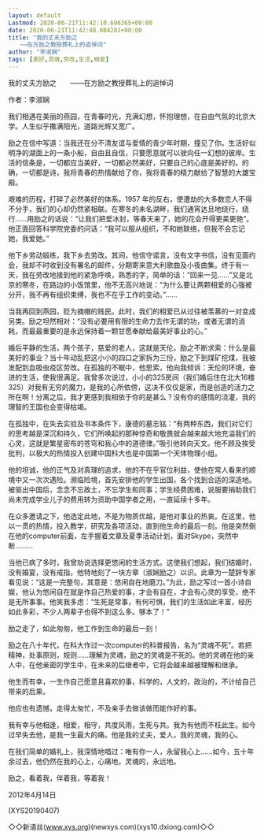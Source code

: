 ```yaml
---
layout: default
Lastmod: 2020-06-21T11:42:10.696365+00:00
date: 2020-06-21T11:42:08.684281+00:00
title: "我的丈夫方励之
　　——在方励之教授葬礼上的追悼词"
author: "李淑娴"
tags: [美好,灵魂,劳改,生活,相爱]
---
```


我的丈夫方励之　　——在方励之教授葬礼上的追悼词

作者：李淑娴

我们相遇在美丽的燕园，在青春时光，充满幻想，怀抱理想，在自由气氛的北京大学。人生似乎撒满阳光，道路光辉又宽广。

励之在信中写道：当我还在分不清友谊与爱情的青少年时期，撞见了你。生活好似明净的湖面上的一条小船，自由且自信，只要愿意就可以驶向任一幻想的彼岸。生活的信条是，一切都应当美好，一切都必然美好，只要自己的心底是美好的。的确，一切都是诗，我将青春的热情献给了你，我将青春的精力献给了智慧的大雄宝殿。

艰难的历程，打碎了必然美好的体系。1957 年的反右，使遭劫的大多数恋人不得不分手，我们的心却仍然紧相联。在寒冬的未名湖畔，我们通宵达旦地绕行，绕行……用励之的话说：“让我们把爱冰封，等春天来了，她的花会开得更美更艳”。他正面回答科学院党委的问话：“我可以服从组织，不和她联络，但我不会忘记她，我爱她。”

他下乡劳动锻练，我下乡去劳改。其间，他信守诺言，没有文字书信，没有见面约会，我却不时收到没有署名的邮件，分期寄来意大利歌曲及小夜曲集。终于有一天，我在劳改地接到他的紧急呼唤，熟悉的字，简单的话：“回来一见……”又是北京的寒冬，在路边的小饭馆里，他不无高兴地说：“为什么要让两颗相爱的心强被分开，我不再有组织束缚，我也不在乎工作的变动。”……

当我再回到燕园，贬为摘帽的贱民。此时，我们的相爱已从过往被羡慕的一对变成另类。励之坦然相对：“没有必要用有限的生命力去作无谓的功，或者无谓的消耗，而最最重要的是永远保持着一颗甘愿奉献给最美好事业的心。”

婚后平静的生活，两个孩子，慈爱的老人，这就是天伦。励之不断求索：什么是最美好的事业？当十年动乱把这小小的四口之家拆为三份，励之下到煤矿挖煤，我被发配到血吸虫疫区劳改。在孤独的不眠中，他思索，他向我倾诉：天伦的环境，奋进的生活，使我很满足。我曾多次说过，小小的325房间（我们婚后住在北大16楼325）对我有无穷的魔力，是我的心所依傍，这决不仅仅是家，而是创造的活力之所在啊！分离之后，我才更感到我相依于你的是甚么？没有你的感情的浇灌，我的理智的王国也会变得枯竭。

在孤独中，在失去实验及书本条件下，康德的墓志铭：“有两种东西，我们对它们的思考越是深沉和持久，它们所唤起的那种惊奇和敬畏就会越来越大地充溢我们的心灵，这就是繁星密布的苍穹和我心中的道德律。”吸引他转向天文。他不顾及挨受批判，以极大的热情投入创建中国科大也是中国第一个天体物理小组。

他的坦诚，他的正气及对真理的追求，他的不在乎官位利益，使他在常人看来的顺境中又一次次遇险。濒临险境，首先安排他的学生出国，各个找到合适的深造地。被驱出中国后，念念不忘故土，不忘学生和同事；学生经费困难，说服要捐助我们尚未完成学业儿子的费用转为资助中国学者之用，一直延续十多年。

在众多邀请之下，他选定此地，不是为物质优越，是他对事业的热衷。在这里，他以一贯的热情，投入教学，研究及各项活动，直到他生命的最后一刻。他是突然倒在他的computer前面，左手握着文章及夏季活动计划，面对Skype，突然中断………

当他已病了多时，我曾劝说选择更悠闲的生活方式。这使我们想起，我们结婚时，没有婚宴，没有戒指，他特地刻了一块方章（淑娴励之）以识。此章为一楚辞专家看见说：“这是一完整句，其意是：悠闲自在地磨刀。”为此，励之写过一首小诗自娱，他认为悠闲自在就是作自己热爱的事，才会有自在，才会有心灵的享受，绝不是无所事事。他笑我多虑：“生死是常事，有何可惧，我们的生活如此丰富，经历如此多彩，不少人两辈子也得不到这么多。够本了！”

励之走了，如此匆匆，他工作到生命的最后一刻！

励之在八十年代，在科大作过一次computer的科普报告，名为“灵魂不死”。若把精神，处事原则，规则……理解为灵魂，励之的灵魂是不死的。他的灵魂在他的亲人中，在他亲密的学生中，在未来的后继者中，它将会越来越被理解和继承。

他生而有幸，一生作自己愿意且喜欢的事，科学的，人文的，政治的，不计给自己带来的后果。

他应也有遗憾，走得太匆忙，不及亲手去做该做而能作好的事。

我有幸与他相逢，相爱，相守，共度风雨，生死与共。我为有他而不枉此生。如今过早失去他，是我一生最大的痛。他是我的丈夫，爱人，我的灵魂，我的心。

在我们简单的婚礼上，我深情地唱过：唯有你一人，永留我心上……如今，五十年余过去，他仍然在我的心上，心痛地，灵魂的，永远地。

励之，看着我，伴着我，等着我！

2012年4月14日

(XYS20190407)

◇◇新语丝(www.xys.org)(newxys.com)(xys10.dxiong.com)◇◇

